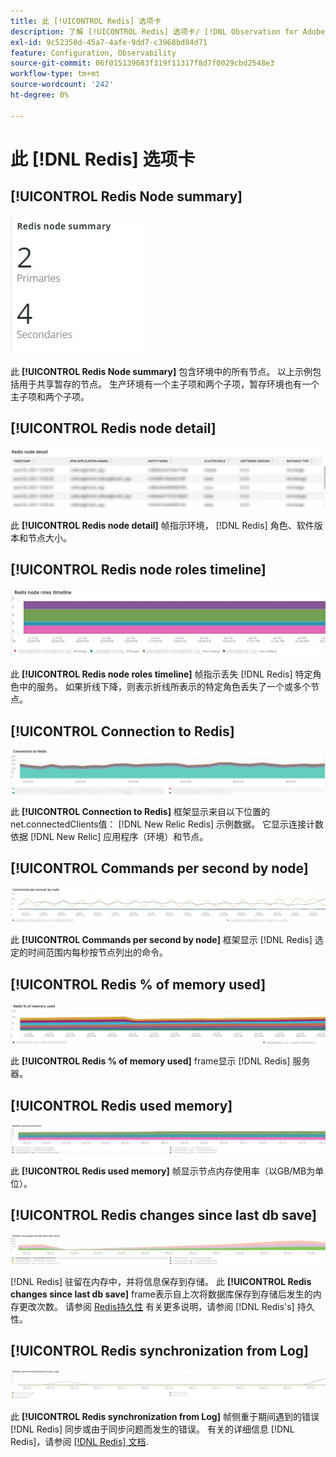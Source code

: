 ```yaml
---
title: 此 [!UICONTROL Redis] 选项卡
description: 了解 [!UICONTROL Redis] 选项卡/ [!DNL Observation for Adobe Commerce].
exl-id: 9c52350d-45a7-4afe-9dd7-c3968bd84d71
feature: Configuration, Observability
source-git-commit: 06f015139683f319f11317f8d7f0029cbd2548e3
workflow-type: tm+mt
source-wordcount: '242'
ht-degree: 0%

---
```


# 此 [!DNL Redis] 选项卡

## [!UICONTROL Redis Node summary]

![Redis节点摘要](../../assets/tools/observation-for-adobe-commerce/redis-tab-1.jpg)

此 **[!UICONTROL Redis Node summary]** 包含环境中的所有节点。 以上示例包括用于共享暂存的节点。 生产环境有一个主子项和两个子项，暂存环境也有一个主子项和两个子项。

## [!UICONTROL Redis node detail]

![Redis节点详细信息](../../assets/tools/observation-for-adobe-commerce/redis-tab-2.jpg)

此 **[!UICONTROL Redis node detail]** 帧指示环境， [!DNL Redis] 角色、软件版本和节点大小。

## [!UICONTROL Redis node roles timeline]

![Redis节点角色时间线](../../assets/tools/observation-for-adobe-commerce/redis-tab-3.jpg)

此 **[!UICONTROL Redis node roles timeline]** 帧指示丢失 [!DNL Redis] 特定角色中的服务。 如果折线下降，则表示折线所表示的特定角色丢失了一个或多个节点。

## [!UICONTROL Connection to Redis]

![与Redis的连接](../../assets/tools/observation-for-adobe-commerce/redis-tab-4.jpg)

此 **[!UICONTROL Connection to Redis]** 框架显示来自以下位置的net.connectedClients值： [!DNL New Relic Redis] 示例数据。 它显示连接计数依据 [!DNL New Relic] 应用程序（环境）和节点。

## [!UICONTROL Commands per second by node]

![按节点每秒的命令数](../../assets/tools/observation-for-adobe-commerce/redis-tab-5.jpg)

此 **[!UICONTROL Commands per second by node]** 框架显示 [!DNL Redis] 选定的时间范围内每秒按节点列出的命令。

## [!UICONTROL Redis % of memory used]

![占已用内存的红色%](../../assets/tools/observation-for-adobe-commerce/redis-tab-6.jpg)

此 **[!UICONTROL Redis % of memory used]** frame显示 [!DNL Redis] 服务器。

## [!UICONTROL Redis used memory]

![Redis已用内存](../../assets/tools/observation-for-adobe-commerce/redis-tab-7.jpg)

此 **[!UICONTROL Redis used memory]** 帧显示节点内存使用率（以GB/MB为单位）。

## [!UICONTROL Redis changes since last db save]

![自上次数据库保存以来的Redis更改](../../assets/tools/observation-for-adobe-commerce/redis-tab-8.jpg)

[!DNL Redis] 驻留在内存中，并将信息保存到存储。 此 **[!UICONTROL Redis changes since last db save]** frame表示自上次将数据库保存到存储后发生的内存更改次数。 请参阅 [Redis持久性](https://redis.io/docs/latest/operate/oss_and_stack/management/persistence/) 有关更多说明，请参阅 [!DNL Redis's] 持久性。

## [!UICONTROL Redis synchronization from Log]

![从日志进行Redis同步](../../assets/tools/observation-for-adobe-commerce/redis-tab-9.jpg)

此 **[!UICONTROL Redis synchronization from Log]** 帧侧重于期间遇到的错误 [!DNL Redis] 同步或由于同步问题而发生的错误。 有关的详细信息 [!DNL Redis]，请参阅 [[!DNL Redis] 文档](https://redis.io/docs/).
